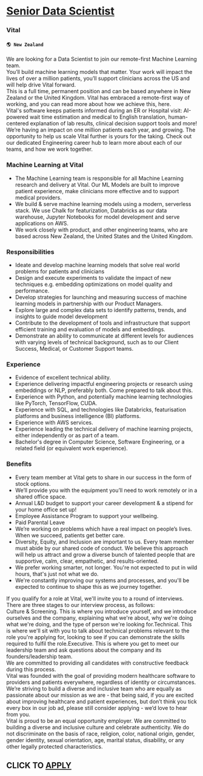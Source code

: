 # [Senior Data Scientist](https://www.remotewlb.com/apply/senior-data-scientist-83833)  
### Vital  
#### `🌎 New Zealand`  
We are looking for a Data Scientist to join our remote-first Machine Learning team.  
You’ll build machine learning models that matter. Your work will impact the lives of over a million patients, you’ll support clinicians across the US and will help drive Vital forward.  
This is a full time, permanent position and can be based anywhere in New Zealand or the United Kingdom. Vital has embraced a remote-first way of working, and you can read more about how we achieve this, here.  
Vital's software keeps patients informed during an ER or Hospital visit: AI-powered wait time estimation and medical to English translation, human-centered explanation of lab results, clinical decision support tools and more!  
We’re having an impact on one million patients each year, and growing. The opportunity to help us scale Vital further is yours for the taking. Check out our dedicated Engineering career hub to learn more about each of our teams, and how we work together.

### Machine Learning at Vital

  * The Machine Learning team is responsible for all Machine Learning research and delivery at Vital. Our ML Models are built to improve patient experience, make clinicians more effective and to support medical providers.
  * We build & serve machine learning models using a modern, serverless stack. We use Chalk for featurization, Databricks as our data warehouse, Jupyter Notebooks for model development and serve applications on AWS.
  * We work closely with product, and other engineering teams, who are based across New Zealand, the United States and the United Kingdom.

### Responsibilities

  * Ideate and develop machine learning models that solve real world problems for patients and clinicians
  * Design and execute experiments to validate the impact of new techniques e.g. embedding optimizations on model quality and performance.
  * Develop strategies for launching and measuring success of machine learning models in partnership with our Product Managers.
  * Explore large and complex data sets to identify patterns, trends, and insights to guide model development
  * Contribute to the development of tools and infrastructure that support efficient training and evaluation of models and embeddings.
  * Demonstrate an ability to communicate at different levels for audiences with varying levels of technical background, such as to our Client Success, Medical, or Customer Support teams.

### Experience

  * Evidence of excellent technical ability.
  * Experience delivering impactful engineering projects or research using embeddings or NLP, preferably both. Come prepared to talk about this.
  * Experience with Python, and potentially machine learning technologies like PyTorch, TensorFlow, CUDA.
  * Experience with SQL, and technologies like Databricks, featurisation platforms and business intelligence (BI) platforms.
  * Experience with AWS services.
  * Experience leading the technical delivery of machine learning projects, either independently or as part of a team.
  * Bachelor's degree in Computer Science, Software Engineering, or a related field (or equivalent work experience).

### Benefits

  * Every team member at Vital gets to share in our success in the form of stock options.
  * We’ll provide you with the equipment you’ll need to work remotely or in a shared office space.
  * Annual L&D budget to support your career development & a stipend for your home office set up!
  * Employee Assistance Program to support your wellbeing.
  * Paid Parental Leave
  * We’re working on problems which have a real impact on people’s lives. When we succeed, patients get better care.
  * Diversity, Equity, and Inclusion are important to us. Every team member must abide by our shared code of conduct. We believe this approach will help us attract and grow a diverse bunch of talented people that are supportive, calm, clear, empathetic, and results-oriented.
  * We prefer working smarter, not longer. You're not expected to put in wild hours, that's just not what we do.
  * We're constantly improving our systems and processes, and you'll be expected to continue to shape this as we journey together.

If you qualify for a role at Vital, we'll invite you to a round of interviews. There are three stages to our interview process, as follows:  
Culture & Screening. This is where you introduce yourself, and we introduce ourselves and the company, explaining what we're about, why we're doing what we're doing, and the type of person we're looking for.Technical. This is where we'll sit with you to talk about technical problems relevant to the role you're applying for, looking to see if you can demonstrate the skills required to fulfil the role.Executive. This is where you get to meet our leadership team and ask questions about the company and its founders/leadership team.  
We are committed to providing all candidates with constructive feedback during this process.  
Vital was founded with the goal of providing modern healthcare software to providers and patients everywhere, regardless of identity or circumstances. We’re striving to build a diverse and inclusive team who are equally as passionate about our mission as we are - that being said, if you are excited about improving healthcare and patient experiences, but don’t think you tick every box in our job ad, please still consider applying - we’d love to hear from you.  
Vital is proud to be an equal opportunity employer. We are committed to building a diverse and inclusive culture and celebrate authenticity. We do not discriminate on the basis of race, religion, color, national origin, gender, gender identity, sexual orientation, age, marital status, disability, or any other legally protected characteristics.  
## CLICK TO [APPLY](https://www.remotewlb.com/apply/senior-data-scientist-83833)

